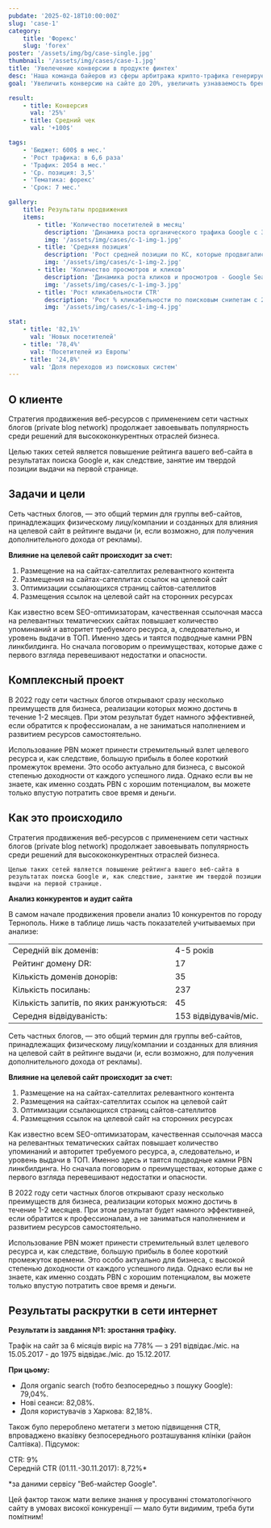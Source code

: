 ```yaml
---
pubdate: '2025-02-18T10:00:00Z'
slug: 'case-1'
category:
    title: 'Форекс'
    slug: 'forex'
poster: '/assets/img/bg/case-single.jpg'
thumbnail: '/assets/img/cases/case-1.jpg'
title: 'Увелечение конверсии в продукте финтех'
desc: 'Наша команда байеров из сферы арбитража крипто-трафика генерирует лиды для криптобирж и блокчейн-проектов из поисковой выдачи.'
goal: 'Увеличить конверсию на сайте до 20%, увеличить узнаваемость бренда'

result:
    - title: Конверсия
      val: '25%'
    - title: Средний чек
      val: '+100$'

tags:
    - 'Бюджет: 600$ в мес.'
    - 'Рост трафика: в 6,6 раза'
    - 'Трафик: 2054 в мес.'
    - 'Ср. позиция: 3,5'
    - 'Тематика: форекс'
    - 'Срок: 7 мес.'

gallery:
    title: Результаты продвижения
    items:
        - title: 'Количество посетителей в месяц'
          description: 'Динамика роста органического трафика Google с 312 до 2054 посетителей в месяц'
          img: '/assets/img/cases/c-1-img-1.jpg'
        - title: 'Средняя позиция'
          description: 'Рост средней позиции по КС, которые продвигались (на конец SEO – сер. позиция 3,5)'
          img: '/assets/img/cases/c-1-img-2.jpg'
        - title: 'Количество просмотров и кликов'
          description: 'Динамика роста кликов и просмотров - Google Search Console'
          img: '/assets/img/cases/c-1-img-3.jpg'
        - title: 'Рост кликабельности CTR'
          description: 'Рост % кликабельности по поисковым снипетам с 2% до 3,9%'
          img: '/assets/img/cases/c-1-img-4.jpg'

stat:
    - title: '82,1%'
      val: 'Новых посетителей'
    - title: '78,4%'
      val: 'Посетителей из Европы'
    - title: '24,8%'
      val: 'Доля переходов из поисковых систем'
---
```


## О клиенте

<div>

Стратегия продвижения веб-ресурсов с применением сети частных блогов (private blog network) продолжает завоевывать популярность среди решений для высококонкурентных отраслей бизнеса.

Целью таких сетей является повышение рейтинга вашего веб-сайта в результатах поиска Google и, как следствие, занятие им твердой позиции выдачи на первой странице.

</div>

## Задачи и цели

<div>

Сеть частных блогов, — это общий термин для группы веб-сайтов, принадлежащих физическому лицу/компании и созданных для влияния на целевой сайт в рейтинге выдачи (и, если возможно, для получения дополнительного дохода от рекламы).

**Влияние на целевой сайт происходит за счет:**

1. Размещение на на сайтах-сателлитах релевантного контента
2. Размещения на сайтах-сателлитах ссылок на целевой сайт
3. Оптимизации ссылающихся страниц сайтов-сателлитов
4. Размещения ссылок на целевой сайт на сторонних ресурсах

Как известно всем SEO-оптимизаторам, качественная ссылочная масса на релевантных тематических сайтах повышает количество упоминаний и авторитет требуемого ресурса, а, следовательно, и уровень выдачи в ТОП. Именно здесь и таятся подводные камни PBN линкбилдинга. Но сначала поговорим о преимуществах, которые даже с первого взгляда перевешивают недостатки и опасности.

</div>

## Комплексный проект

<div>

В 2022 году сети частных блогов открывают сразу несколько преимуществ для бизнеса, реализации которых можно достичь в течение 1-2 месяцев. При этом результат будет намного эффективней, если обратится к профессионалам, а не заниматься наполнением и развитием ресурсов самостоятельно.

Использование PBN может принести стремительный взлет целевого ресурса и, как следствие, большую прибыль в более короткий промежуток времени. Это особо актуально для бизнеса, с высокой степенью доходности от каждого успешного лида.
Однако если вы не знаете, как именно создать PBN с хорошим потенциалом, вы можете только впустую потратить свое время и деньги.

</div>

<Gallery client:only items={galleryItems} title="Результаты продвижения"/>

## Как это происходило

<div>
    Стратегия продвижения веб-ресурсов с применением сети частных блогов (private blog network) продолжает завоевывать популярность среди решений для высококонкурентных отраслей бизнеса.

    Целью таких сетей является повышение рейтинга вашего веб-сайта в результатах поиска Google и, как следствие, занятие им твердой позиции выдачи на первой странице.

**Анализ конкурентов и аудит сайта**

В самом начале продвижения провели анализ 10 конкурентов по городу Тернополь. Ниже в таблице лишь часть показателей учитываемых при анализе:

|                                        |                       |
| -------------------------------------- | --------------------- |
| Середній вік доменів:                  | 4-5 років             |
| Рейтинг домену DR:                     | 17                    |
| Кількість доменів донорів:             | 35                    |
| Кількість посилань:                    | 237                   |
| Кількість запитів, по яких ранжуються: | 45                    |
| Середня відвідуваність:                | 153 відвідувачів/міс. |

Сеть частных блогов, — это общий термин для группы веб-сайтов, принадлежащих физическому лицу/компании и созданных для влияния на целевой сайт в рейтинге выдачи (и, если возможно, для получения дополнительного дохода от рекламы).

**Влияние на целевой сайт происходит за счет:**

1. Размещение на на сайтах-сателлитах релевантного контента
2. Размещения на сайтах-сателлитах ссылок на целевой сайт
3. Оптимизации ссылающихся страниц сайтов-сателлитов
4. Размещения ссылок на целевой сайт на сторонних ресурсах

Как известно всем SEO-оптимизаторам, качественная ссылочная масса на релевантных тематических сайтах повышает количество упоминаний и авторитет требуемого ресурса, а, следовательно, и уровень выдачи в ТОП. Именно здесь и таятся подводные камни PBN линкбилдинга. Но сначала поговорим о преимуществах, которые даже с первого взгляда перевешивают недостатки и опасности.

В 2022 году сети частных блогов открывают сразу несколько преимуществ для бизнеса, реализации которых можно достичь в течение 1-2 месяцев. При этом результат будет намного эффективней, если обратится к профессионалам, а не заниматься наполнением и развитием ресурсов самостоятельно.

Использование PBN может принести стремительный взлет целевого ресурса и, как следствие, большую прибыль в более короткий промежуток времени. Это особо актуально для бизнеса, с высокой степенью доходности от каждого успешного лида.
Однако если вы не знаете, как именно создать PBN с хорошим потенциалом, вы можете только впустую потратить свое время и деньги.

</div>

## Результаты раскрутки в сети интернет

<div>

**Результати із завдання №1: зростання трафіку.**

Трафік на сайт за 6 місяців виріс на 778% — з 291 відвідає./міс. на 15.05.2017 - до 1975 відвідає./міс. до 15.12.2017.

**При цьому:**

-   Доля оrganic search (тобто безпосередньо з пошуку Google): 79,04%.
-   Нові сеанси: 82,08%.
-   Доля користувачів з Харкова: 82,18%.

<Stat client:only data={stat} />

Також було перероблено метатеги з метою підвищення CTR, впроваджено вказівку безпосереднього розташування клініки (район Салтівка). Підсумок:

<div class="box">
    <div class="box__container">
        <div class="box__val">CTR: 9%</div>
        <div class="box__body">Середній CTR (01.11.-30.11.2017): 8,72%*</div>
    </div>
</div>

\*за даними сервісу "Веб-майстер Google".

Цей фактор також мати велике знання у просуванні стоматологічного сайту в умовах високої конкуренції — мало бути видимим, треба бути помітним!

</div>
